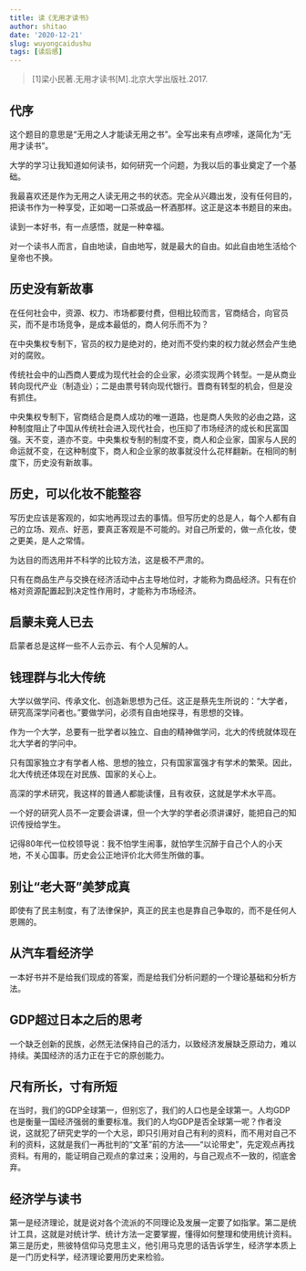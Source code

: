 ```yaml
---
title: 读《无用才读书》
author: shitao
date: '2020-12-21'
slug: wuyongcaidushu
tags: [读后感]
---
```


> [1]梁小民著.无用才读书[M].北京大学出版社.2017.

## 代序

这个题目的意思是“无用之人才能读无用之书”。全写出来有点啰嗦，遂简化为“无用才读书”。

大学的学习让我知道如何读书，如何研究一个问题，为我以后的事业奠定了一个基础。

我最喜欢还是作为无用之人读无用之书的状态。完全从兴趣出发，没有任何目的，把读书作为一种享受，正如喝一口茶或品一杯酒那样。这正是这本书题目的来由。

读到一本好书，有一点感悟，就是一种幸福。

对一个读书人而言，自由地读，自由地写，就是最大的自由。如此自由地生活给个皇帝也不换。

## 历史没有新故事

在任何社会中，资源、权力、市场都要付费，但相比较而言，官商结合，向官员买，而不是市场竞争，是成本最低的，商人何乐而不为？

在中央集权专制下，官员的权力是绝对的，绝对而不受约束的权力就必然会产生绝对的腐败。

传统社会中的山西商人要成为现代社会的企业家，必须实现两个转型。一是从商业转向现代产业（制造业）；二是由票号转向现代银行。晋商有转型的机会，但是没有抓住。

中央集权专制下，官商结合是商人成功的唯一道路，也是商人失败的必由之路，这种制度阻止了中国从传统社会进入现代社会，也压抑了市场经济的成长和民富国强。天不变，道亦不变。中央集权专制的制度不变，商人和企业家，国家与人民的命运就不变，在这种制度下，商人和企业家的故事就没什么花样翻新。在相同的制度下，历史没有新故事。

## 历史，可以化妆不能整容

写历史应该是客观的，如实地再现过去的事情。但写历史的总是人，每个人都有自己的立场、观点、好恶，要真正客观是不可能的。对自己所爱的，做一点化妆，使之更美，是人之常情。

为达目的而选用并不科学的比较方法，这是极不严肃的。

只有在商品生产与交换在经济活动中占主导地位时，才能称为商品经济。只有在价格对资源配置起到决定性作用时，才能称为市场经济。

## 启蒙未竟人已去

启蒙者总是这样一些不人云亦云、有个人见解的人。

## 钱理群与北大传统

大学以做学问、传承文化、创造新思想为己任。这正是蔡先生所说的：“大学者，研究高深学问者也。”要做学问，必须有自由地探寻，有思想的交锋。

作为一个大学，总要有一批学者以独立、自由的精神做学问，北大的传统就体现在北大学者的学问中。

只有国家独立才有学者人格、思想的独立，只有国家富强才有学术的繁荣。因此，北大传统还体现在对民族、国家的关心上。

高深的学术研究，我这样的普通人都能读懂，且有收获，这就是学术水平高。

一个好的研究人员不一定要会讲课，但一个大学的学者必须讲课好，能把自己的知识传授给学生。

记得80年代一位校领导说：我不怕学生闹事，就怕学生沉醉于自己个人的小天地，不关心国事。历史会公正地评价北大师生所做的事。

## 别让“老大哥”美梦成真

即使有了民主制度，有了法律保护，真正的民主也是靠自己争取的，而不是任何人恩赐的。

## 从汽车看经济学

一本好书并不是给我们现成的答案，而是给我们分析问题的一个理论基础和分析方法。

## GDP超过日本之后的思考

一个缺乏创新的民族，必然无法保持自己的活力，以致经济发展缺乏原动力，难以持续。美国经济的活力正在于它的原创能力。

## 尺有所长，寸有所短

在当时，我们的GDP全球第一，但别忘了，我们的人口也是全球第一。人均GDP也是衡量一国经济强弱的重要标准。我们的人均GDP是否全球第一呢？作者没说，这就犯了研究史学的一个大忌，即只引用对自己有利的资料，而不用对自己不利的资料，这就是我们一再批判的“文革”前的方法——“以论带史”，先定观点再找资料。有用的，能证明自己观点的拿过来；没用的，与自己观点不一致的，彻底舍弃。

## 经济学与读书

第一是经济理论，就是说对各个流派的不同理论及发展一定要了如指掌。第二是统计工具，这就是对统计学、统计方法一定要掌握，懂得如何整理和使用统计资料。第三是历史，熊彼特信仰马克思主义，他引用马克思的话告诉学生，经济学本质上是一门历史科学，经济理论要用历史来检验。
